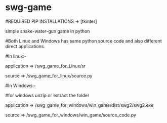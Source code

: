 # swg-game

#REQUIRED PIP INSTALLATIONS => [tkinter]

simple snake-water-gun game in python

#Both Linux and Windows has same python source code and also different direct applications.

#In linux:-

application => /swg_game_for_Linux/sr

source => /swg_game_for_linux/source.py

#In Windows:-

#for windows unzip or extract the folder

application => /swg_game_for_windows/win_game/dist/swg2/swg2.exe

source => /swg_game_for_windows/win_game/source_code.py

